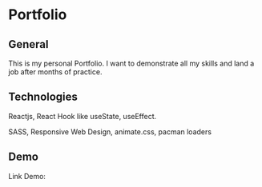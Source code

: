# Portfolio

## General

This is my personal Portfolio. I want to demonstrate all my skills and land a job after months of practice.

## Technologies

Reactjs, React Hook like useState, useEffect.

SASS, Responsive Web Design, animate.css, pacman loaders

## Demo

Link Demo: 